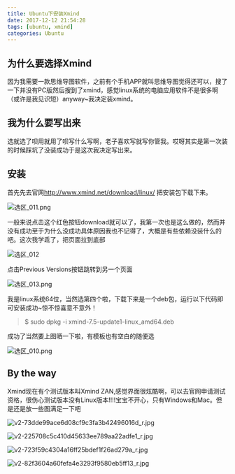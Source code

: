 ```yaml
---
title: Ubuntu下安装Xmind
date: 2017-12-12 21:54:28
tags: [ubuntu, xmind]
categories: Ubuntu
---
```




## 为什么要选择Xmind

因为我需要一款思维导图软件，之前有个手机APP就叫思维导图觉得还可以，搜了一下并没有PC版然后搜到了xmind，感觉linux系统的电脑应用软件不是很多啊（或许是我见识短）anyway~我决定装xmind。

## 我为什么要写出来

选就选了呗用就用了呗写什么写啊，老子喜欢写就写你管我。哎呀其实是第一次装的时候踩坑了没装成功于是这次我决定写出来。

## 安装

首先先去官网<http://www.xmind.net/download/linux/> 把安装包下载下来。

![选区_011.png](https://eveywongblog.files.wordpress.com/2017/11/e98089e58cba_011.png)

一般来说点击这个红色按钮download就可以了，我第一次也是这么做的，然而并没有成功至于为什么没成功具体原因我也不记得了，大概是有些依赖没装什么的吧。这次我学乖了，把页面拉到底部

![选区_012](https://eveywongblog.files.wordpress.com/2017/11/e98089e58cba_0121.png)

点击Previous  Versions按钮跳转到另一个页面

![选区_013.png](https://eveywongblog.files.wordpress.com/2017/11/e98089e58cba_013.png)

我是linux系统64位，当然选第四个啦，下载下来是一个deb包，运行以下代码即可安装成功~惊不惊喜意不意外！

> $ sudo dpkg -i xmind-7.5-update1-linux_amd64.deb

成功了当然要上图晒一下啦，有模板也有空白的随便选

![选区_010.png](https://eveywongblog.files.wordpress.com/2017/11/e98089e58cba_010.png)

## By the way

Xmind现在有个测试版本叫Xmind ZAN,感觉界面很炫酷啊，可以去官网申请测试资格，很伤心测试版本没有Linux版本!!!!宝宝不开心，只有Windows和Mac。但是还是放一些图满足一下吧

![v2-73dde99ace6d08cf9c3fa3b42496016d_r.jpg](https://eveywongblog.files.wordpress.com/2017/11/v2-73dde99ace6d08cf9c3fa3b42496016d_r.jpg)

![v2-225708c5c410d45633ee789aa22adfe1_r.jpg](https://eveywongblog.files.wordpress.com/2017/11/v2-225708c5c410d45633ee789aa22adfe1_r.jpg)

![v2-723f59c4304a16ff25bdef1f26ad279a_r.jpg](https://eveywongblog.files.wordpress.com/2017/11/v2-723f59c4304a16ff25bdef1f26ad279a_r.jpg)

![v2-82f3604a60fefa4e3293f9580eb5ff13_r.jpg](https://eveywongblog.files.wordpress.com/2017/11/v2-82f3604a60fefa4e3293f9580eb5ff13_r.jpg)